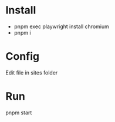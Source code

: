 # Install
- pnpm exec playwright install chromium
- pnpm i

# Config
Edit file in sites folder

# Run
pnpm start